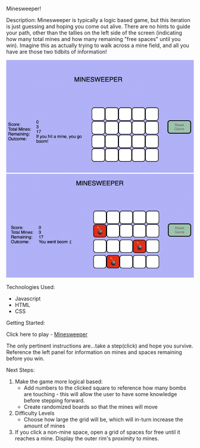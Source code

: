 Minesweeper!

Description: Minesweeper is typically a logic based game, but this iteration is just guessing and hoping you come out alive. There are no hints to guide your path, other than the tallies on the left side of the screen (indicating how many total mines and how many remaining "free spaces" until you win). Imagine this as actually trying to walk across a mine field, and all you have are those two tidbits of information!

![Getting Started](img/Main%20Screen.png)
![Getting Started](img/Blown%20Up.png)

Technologies Used:

* Javascript
* HTML
* CSS

Getting Started:

Click here to play - [Minesweeper](https://seant3.github.io/MinesweeperP1)

The only pertinent instructions are...take a step(click) and hope you survive.  Reference the left panel for information on mines and spaces remaining before you win.

Next Steps:

1. Make the game more logical based:
   * Add numbers to the clicked square to reference how many bombs are touching - this will allow the user to have some knowledge before stepping forward.
   * Create randomized boards so that the mines will move
2. Difficulty Levels
   * Choose how large the grid will be, which will in-turn increase the amount of mines
3. If you click a non-mine space, open a grid of spaces for free until it reaches a mine.  Display the outer rim's proximity to mines.
